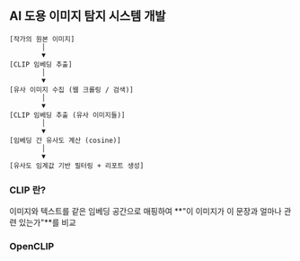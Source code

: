 ## AI 도용 이미지 탐지 시스템 개발

```
[작가의 원본 이미지]
        │
        ▼
[CLIP 임베딩 추출]
        │
        ▼
[유사 이미지 수집 (웹 크롤링 / 검색)]
        │
        ▼
[CLIP 임베딩 추출 (유사 이미지들)]
        │
        ▼
[임베딩 간 유사도 계산 (cosine)]
        │
        ▼
[유사도 임계값 기반 필터링 + 리포트 생성]
```

### CLIP 란?

이미지와 텍스트를 같은 임베딩 공간으로 매핑하여 **"이 이미지가 이 문장과 얼마나 관련 있는가"**를 비교

### OpenCLIP
